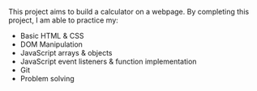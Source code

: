 This project aims to build a calculator on a webpage. By completing this project, I am able to practice my:

- Basic HTML & CSS
- DOM Manipulation
- JavaScript arrays & objects
- JavaScript event listeners & function implementation
- Git 
- Problem solving